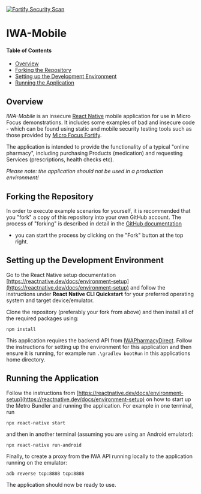 [![Fortify Security Scan](https://github.com/fortify-presales/IWA-Mobile/actions/workflows/fortify.yml/badge.svg)](https://github.com/fortify-presales/IWA-Mobile/actions/workflows/fortify.yml)

# IWA-Mobile

#### Table of Contents

* [Overview](#overview)
* [Forking the Repository](#forking-the-repository)
* [Setting up the Development Environment](#setting-up-the-development-environment)
* [Running the Application](#running-the-application)

## Overview

_IWA-Mobile_ is an insecure [React Native](https://reactnative.dev/) mobile application for use in Micro Focus demonstrations. It includes some examples of bad 
and insecure code - which can be found using static and mobile security testing tools such 
as those provided by [Micro Focus Fortify](https://www.microfocus.com/en-us/cyberres/application-security).

The application is intended to provide the functionality of a typical "online pharmacy", including purchasing Products (medication)
and requesting Services (prescriptions, health checks etc). 

*Please note: the application should not be used in a production environment!*

## Forking the Repository

In order to execute example scenarios for yourself, it is recommended that you "fork" a copy of this repository into
your own GitHub account. The process of "forking" is described in detail in the [GitHub documentation](https://docs.github.com/en/github/getting-started-with-github/fork-a-repo) 
- you can start the process by clicking on the "Fork" button at the top right.


## Setting up the Development Environment

Go to the React Native setup documentation [https://reactnative.dev/docs/environment-setup](https://reactnative.dev/docs/environment-setup)
and follow the instructions under **React Native CLI Quickstart** for your preferred operating
system and target device/emulator.

Clone the repository (preferably your fork from above) and then install all of the required packages
using:

```aidl
npm install
```

This application requires the backend API from
[IWAPharmacyDirect](https://github.com/fortify-presales/IWAPharmacyDirect). Follow the instructions for setting up
the environment for this application and then ensure it is running, for example run `.\gradlew bootRun` in this 
applications home directory.

Running the Application
-----------------------

Follow the instructions from [https://reactnative.dev/docs/environment-setup](https://reactnative.dev/docs/environment-setup)
on how to start up the Metro Bundler and running the application. For example in one terminal, run

```aidl
npx react-native start
```

and then in another terminal (assuming you are using an Android emulator):

```aidl
npx react-native run-android
```

Finally, to create a proxy from the IWA API running locally to the application running on the emulator:

```aidl
adb reverse tcp:8888 tcp:8888
```

The application should now be ready to use.
